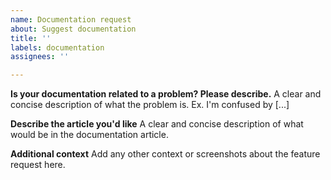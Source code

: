 ```yaml
---
name: Documentation request
about: Suggest documentation
title: ''
labels: documentation
assignees: ''

---
```


**Is your documentation related to a problem? Please describe.**
A clear and concise description of what the problem is. Ex. I'm confused by [...]

**Describe the article you'd like**
A clear and concise description of what would be in the documentation article.

**Additional context**
Add any other context or screenshots about the feature request here.
